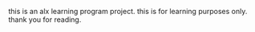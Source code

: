 this is an alx learning program project. this is for learning purposes only.
thank you for reading.
